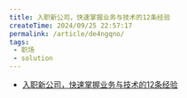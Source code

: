 ```yaml
---
title: 入职新公司，快速掌握业务与技术的12条经验
createTime: 2024/09/25 22:57:17
permalink: /article/de4ngqno/
tags:
 - 职场
 - solution
---
```

* [入职新公司，快速掌握业务与技术的12条经验](https://juejin.cn/post/7367253337418088487)

<!-- more -->